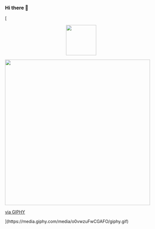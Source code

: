 ### Hi there 👋

[<div id="header" align="center">
  <img src="https://media.giphy.com/media/M9gbBd9nbDrOTu1Mqx/giphy.gif" width="100"/>
</div>
<img src="https://giphy.com/embed/o0vwzuFwCGAFO" width="480" height="480" frameBorder="0" class="giphy-embed" allowFullScreen><p><a href="https://giphy.com/gifs/cat-hacker-webs-o0vwzuFwCGAFO">via GIPHY</a></p>](https://media.giphy.com/media/o0vwzuFwCGAFO/giphy.gif)

<!--
**LautrecSec/LautrecSec** is a ✨ _special_ ✨ repository because its `README.md` (this file) appears on your GitHub profile.

Here are some ideas to get you started:

- 🔭 I’m currently working on ...
- 🌱 I’m currently learning ...
- 👯 I’m looking to collaborate on ...
- 🤔 I’m looking for help with ...
- 💬 Ask me about ...
- 📫 How to reach me: ...
- 😄 Pronouns: ...
- ⚡ Fun fact: ...
-->
